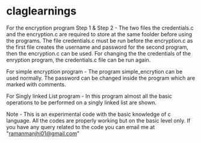 # claglearnings
For the encryption program Step 1 & Step 2 - 
The two files the credentials.c and the encryption.c are required to store at the same foolder before using the programs.
The file credentials.c must be run before the encryption.c as the first file creates the username and password for the second program, then the encryption.c can be used.
For changing the the credentials of the enryption program, the credentials.c file can be run again.

For simple encryption program - 
The program simple_encrytion can be used normally. The password can be changed inside the program which are marked with comments.

For Singly linked List program - 
In this program almost all the basic operations to be performed on a singly linked list are shown.

Note -
This is an experimental code with the basic knowledge of c language.
All the codes are properly working but on the basic level only.
If you have any query related to the code you can email me at "ramanmanjhi01@gmail.com"

